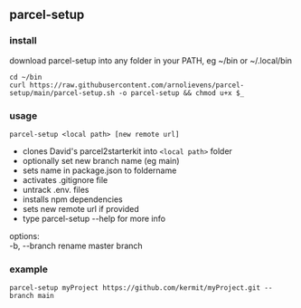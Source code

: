 ## parcel-setup

### install

download parcel-setup into any folder in your PATH, eg ~/bin or ~/.local/bin
```
cd ~/bin
curl https://raw.githubusercontent.com/arnolievens/parcel-setup/main/parcel-setup.sh -o parcel-setup && chmod u+x $_
```

### usage

`parcel-setup <local path> [new remote url]`

+ clones David's parcel2starterkit into `<local path>` folder
+ optionally set new branch name (eg main)
+ sets name in package.json to foldername
+ activates .gitignore file
+ untrack .env. files
+ installs npm dependencies
+ sets new remote url if provided
+ type parcel-setup --help for more info

options:<br>
-b, --branch        rename master branch


### example
`parcel-setup myProject https://github.com/kermit/myProject.git --branch main`

